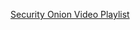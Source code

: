 [Security Onion Video Playlist](https://www.youtube.com/watch?v=dyLbgrdagaA&list=PLMN5wm-C5YjyieO63g8LbaiWTSJRj0DBe)